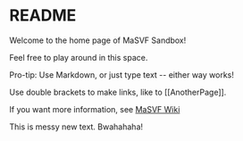 # README
Welcome to the home page of MaSVF Sandbox!

Feel free to play around in this space.

Pro-tip: Use Markdown, or just type text -- either way works!

Use double brackets to make links, like to [[AnotherPage]].

If you want more information, see [MaSVF Wiki](https://gracious-joliot-c42220.netlify.app/)

This is messy new text. Bwahahaha!
